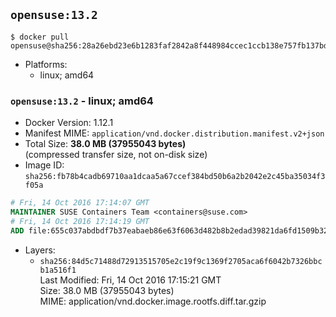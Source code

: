 ## `opensuse:13.2`

```console
$ docker pull opensuse@sha256:28a26ebd23e6b1283faf2842a8f448984ccec1ccb138e757fb137bde97dd73db
```

-	Platforms:
	-	linux; amd64

### `opensuse:13.2` - linux; amd64

-	Docker Version: 1.12.1
-	Manifest MIME: `application/vnd.docker.distribution.manifest.v2+json`
-	Total Size: **38.0 MB (37955043 bytes)**  
	(compressed transfer size, not on-disk size)
-	Image ID: `sha256:fb78b4cadb69710aa1dcaa5a67ccef384bd50b6a2b2042e2c45ba35034f3f05a`

```dockerfile
# Fri, 14 Oct 2016 17:14:07 GMT
MAINTAINER SUSE Containers Team <containers@suse.com>
# Fri, 14 Oct 2016 17:14:19 GMT
ADD file:655c037abdbdf7b37eabaeb86e63f6063d482b8b2edad39821da6fd1509b32d6 in / 
```

-	Layers:
	-	`sha256:84d5c71488d72913515705e2c19f9c1369f2705aca6f6042b7326bbcb1a516f1`  
		Last Modified: Fri, 14 Oct 2016 17:15:21 GMT  
		Size: 38.0 MB (37955043 bytes)  
		MIME: application/vnd.docker.image.rootfs.diff.tar.gzip
